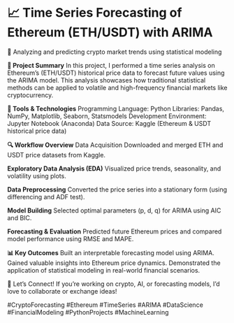 # 📈 Time Series Forecasting of Ethereum (ETH/USDT) with ARIMA

🔬 Analyzing and predicting crypto market trends using statistical modeling

**🧠 Project Summary**
In this project, I performed a time series analysis on Ethereum’s (ETH/USDT) historical price data to forecast future values using the ARIMA model. This analysis showcases how traditional statistical methods can be applied to volatile and high-frequency financial markets like cryptocurrency.

**🔧 Tools & Technologies**
Programming Language: Python
Libraries: Pandas, NumPy, Matplotlib, Seaborn, Statsmodels
Development Environment: Jupyter Notebook (Anaconda)
Data Source: Kaggle (Ethereum & USDT historical price data)


**🔍 Workflow Overview**
Data Acquisition
Downloaded and merged ETH and USDT price datasets from Kaggle.


**Exploratory Data Analysis (EDA)**
Visualized price trends, seasonality, and volatility using plots.


**Data Preprocessing**
Converted the price series into a stationary form (using differencing and ADF test).


**Model Building**
Selected optimal parameters (p, d, q) for ARIMA using AIC and BIC.


**Forecasting & Evaluation**
Predicted future Ethereum prices and compared model performance using RMSE and MAPE.


**📊 Key Outcomes**
Built an interpretable forecasting model using ARIMA.
Gained valuable insights into Ethereum price dynamics.
Demonstrated the application of statistical modeling in real-world financial scenarios.

💬 Let’s Connect!
If you’re working on crypto, AI, or forecasting models, I’d love to collaborate or exchange ideas!

#CryptoForecasting #Ethereum #TimeSeries #ARIMA #DataScience #FinancialModeling #PythonProjects #MachineLearning

